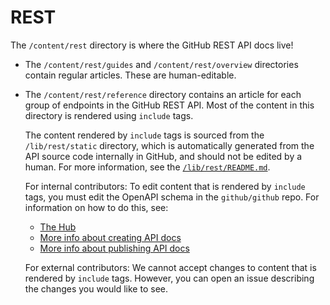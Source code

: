# REST

The `/content/rest` directory is where the GitHub REST API docs live!

* The `/content/rest/guides` and `/content/rest/overview` directories contain regular articles. These are human-editable.
* The `/content/rest/reference` directory contains an article for each group of endpoints in the GitHub REST API. Most of the content in this directory is rendered using `include` tags.

  The content rendered by `include` tags is sourced from the `/lib/rest/static` directory, which is automatically generated from the API source code internally in GitHub, and should not be edited by a human. For more information, see the [`/lib/rest/README.md`](/lib/rest/README.md).

  For internal contributors:
    To edit content that is rendered by `include` tags, you must edit the OpenAPI schema in the `github/github` repo. For information on how to do this, see:

    - [The Hub](https://thehub.github.com/engineering/development-and-ops/public-apis/rest/openapi/)
    - [More info about creating API docs](https://github.com/github/docs-content/blob/main/docs-content-docs/docs-content-workflows/content-creation/creating-rest-api-documentation.md)
    - [More info about publishing API docs](https://github.com/github/docs-content/blob/main/docs-content-docs/docs-content-workflows/publishing-documentation/publishing-REST-api-docs.md)

  For external contributors:
    We cannot accept changes to content that is rendered by `include` tags. However, you can open an issue describing the changes you would like to see.
